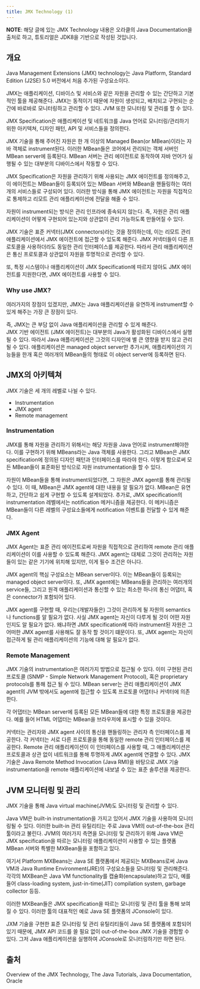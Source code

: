 ```yaml
---
title: JMX Technology (1)
---
```


**NOTE**: 해당 글에 있는 JMX Technology 내용은 오라클의 Java Documentation을 출처로 하고, 튜토리얼은 JDK8을 기반으로 작성된 것입니다.  

## 개요
Java Management Extensions (JMX) technology는 Java Platform, Standard Edition (J2SE) 5.0 버전에서 처음 추가된 구성요소이다.

JMX는 애플리케이션, 디바이스 및 서비스와 같은 자원을 관리할 수 있는 간단하고 기본적인 툴을 제공해준다. JMX는 동적이기 때문에 자원이 생성되고, 배치되고 구현되는 순간에 바로바로 모니터링하고 관리할 수 있다. JVM 또한 모니터링 및 관리를 할 수 있다.

JMX Specification은 애플리케이션 및 네트워크를 Java 언어로 모니터링/관리하기 위한 아키텍쳐, 디자인 패턴, API 및 서비스들을 정의한다.

JMX 기술을 통해 주어진 자원은 한 개 이상의 Managed Bean(or MBean)이라는 자바 객체로 instrument된다. 이러한 MBean들은 코어에서 관리되는 객체 서버인 MBean server에 등록된다. MBean 서버는 관리 에이전트로 동작하여 자바 언어가 실행될 수 있는 대부분의 디바이스에서 작동할 수 있다.

JMX Specification은 자원을 관리하기 위해 사용되는 JMX 에이전트를 정의해주고, 이 에이전트는 MBean들이 등록되어 있는 MBean 서버와 MBean을 핸들링하는 여러개의 서비스들로 구성되어 있다. 이러한 방식을 통해 JMX 에이전트는 자원을 직접적으로 통제하고 리모트 관리 애플리케이션에 전달을 해줄 수 있다.

자원이 instrument되는 방식은 관리 인프라에 종속되지 않는다. 즉, 자원은 관리 애플리케이션이 어떻게 구현되어 있는지와 상관없이 관리 가능하도록 만들어질 수 있다.

JMX 기술은 표준 커넥터(JMX connectors)라는 것을 정의하는데, 이는 리모트 관리 애플리케이션에서 JMX 에이전트에 접근할 수 있도록 해준다. JMX 커넥터들이 다른 프로토콜을 사용하더라도 동일한 관리 인터페이스를 제공한다. 따라서 관리 애플리케이션은 통신 프로토콜과 상관없이 자원을 투명적으로 관리할 수 있다.

또, 특정 시스템이나 애플리케이션이 JMX Specification에 따르지 않아도 JMX 에이전트를 지원한다면, JMX 에이전트를 사용할 수 있다.

### Why use JMX?
여러가지의 장점이 있겠지만, JMX는 Java 애플리케이션을 유연하게 instrument할 수 있게 해주는 가장 큰 장점이 있다.

즉, JMX는 큰 부담 없이 Java 애플리케이션을 관리할 수 있게 해준다.<br>
JMX 기반 에이전트 (JMX 에이전트)는 대부분의 Java가 활성화된 디바이스에서 실행될 수 있다. 따라서 Java 애플리케이션은 그것의 디자인에 별 큰 영향을 받지 않고 관리될 수 있다. 애플리케이션은 managed object server만 추가시켜, 애플리케이션의 기능들을 한개 혹은 여러개의 MBean들의 형태로 이 object server에 등록하면 된다.
 
## JMX의 아키텍쳐
JMX 기술은 세 개의 레벨로 나뉠 수 있다.
- Instrumentation
- JMX agent
- Remote management

### Instrumentation
JMX를 통해 자원을 관리하기 위해서는 해당 자원을 Java 언어로 instrument해야한다. 이를 구현하기 위해 MBeans라는 Java 객체를 사용한다. 그리고 MBean은 JMX specification에 정의된 디자인 패턴과 인터페이스를 따라야 한다. 이렇게 함으로써 모든 MBean들이 표준화된 방식으로 자원 instrumentation을 할 수 있다.

자원이 MBean들을 통해 instrument되었다면, 그 자원은 JMX agent를 통해 관리될 수 있다. 이 때, MBean은 JMX agent에 대한 내용을 알 필요가 없다. MBean은 유연하고, 간단하고 쉽게 구현할 수 있도록 설계되었다. 추가로, JMX specification의 instrumentation 레벨에서는 notification 메커니즘을 제공한다. 이 메커니즘은 MBean들이 다른 레벨의 구성요소들에게 notification 이벤트를 전달할 수 있게 해준다.

### JMX Agent
JMX Agent는 표준 관리 에이전트로써 자원을 직접적으로 관리하여 remote 관리 애플리케이션이 이를 사용할 수 있도록 해준다. JMX agent는 대체로 그것이 관리하는 자원들이 있는 같은 기기에 위치해 있지만, 이게 필수 조건은 아니다.

JMX agent의 핵심 구성요소는 MBean server이다. 이는 MBean들이 등록되는 managed object server이다. 또, JMX agent에는 MBeans들을 관리하는 여러개의 service들, 그리고 원격 애플리케이션과 통신할 수 있는 최소한 하나의 통신 어댑터, 혹은 connector가 포함되어 있다.

JMX agent를 구현할 때, 우리는(개발자들은) 그것이 관리하게 될 자원의 semantics나 functions를 알 필요가 없다. 사실 JMX agent는 자신이 다루게 될 것이 어떤 자원인지도 알 필요가 없다. 왜냐하면 JMX specification에 따라 instrument된 자원은 그 어떠한 JMX agent를 사용해도 잘 동작 할 것이기 떄문이다. 또, JMX agent는 자신이 접근하게 될 관리 애플리케이션의 기능에 대해 알 필요가 없다.

### Remote Management
JMX 기술의 instrumentation은 여러가지 방법으로 접근될 수 있다. 이미 구현된 관리 프로토콜 (SNMP - Simple Network Management Protocol), 혹은 proprietary protocols를 통해 접근 될 수 있다. MBean server는 관리 애플리케이션이 JMX agent의 JVM 밖에서도 agent에 접근할 수 있도록 프로토콜 어댑터나 커넥터에 의존한다.

각 어댑터는 MBean server에 등록된 모든 MBean들에 대한 특정 프로토콜을 제공한다. 예를 들어 HTML 어댑터는 MBean을 브라우저에 표시할 수 있을 것이다.

커넥터는 관리자와 JMX agent 사이의 통신을 핸들링하는 관리자 측 인터페이스를 제공한다. 각 커넥터는 서로 다른 프로토콜을 통해 동일한 remote 관리 인터페이스를 제공한다. Remote 관리 애플리케이션이 이 인터페이스를 사용할 때, 그 애플리케이션은 프로토콜과 상관 없이 네트워크를 통해 투명하게 JMX agent에 연결할 수 있다. JMX 기술은 Java Remote Method Invocation (Java RMI)을 바탕으로 JMX 기술 instrumentation을 remote 애플리케이션에 내보낼 수 있는 표준 솔루션을 제공한다.

## JVM 모니터링 및 관리
JMX 기술을 통해 Java virtual machine(JVM)도 모니터링 및 관리할 수 있다.

Java VM은 built-in instrumentation을 가지고 있어서 JMX 기술을 사용하여 모니터링될 수 있다. 이러한 built-in 관리 유틸리티는 주로 Java VM의 out-of-the-box 관리 툴이라고 불린다. JVM의 여러가지 측면을 모니터링 및 관리하기 위해 Java VM은 JMX specification을 따르는 모니터링 애플리케이션이 사용할 수 있는 플랫폼 MBean 서버와 특별한 MXBean들을 포함하고 있다.

여기서 Platform MXBeans는 Java SE 플랫폼에서 제공되는 MXBeans로써 Java VM과 Java Runtime Environment(JRE)의 구성요소들을 모니터링 및 관리해준다. 각각의 MXBean은 Java VM functionality를 캡슐화(encapsulate)하고 있다, 예를 들어 class-loading system, just-in-time(JIT) compilation system, garbage collector 등등.

이러한 MXBean들은 JMX specification을 따르는 모니터링 및 관리 툴을 통해 보여질 수 있다. 이러한 툴의 대표적인 예로 Java SE 플랫폼의 JConsole이 있다.

JXM 기술을 구현한 표준 모니터링 및 관리 유틸리티들이 Java SE 플랫폼에 포함되어 있기 때문에, JMX API 코드를 쓸 필요 없이 out-of-the-box JMX 기술을 경험할 수 있다. 그저 Java 애플리케이션을 실행하여 JConsole로 모니터링하기만 하면 된다. 

## 출처
Overview of the JMX Technology, The Java Tutorials, Java Documentation, Oracle